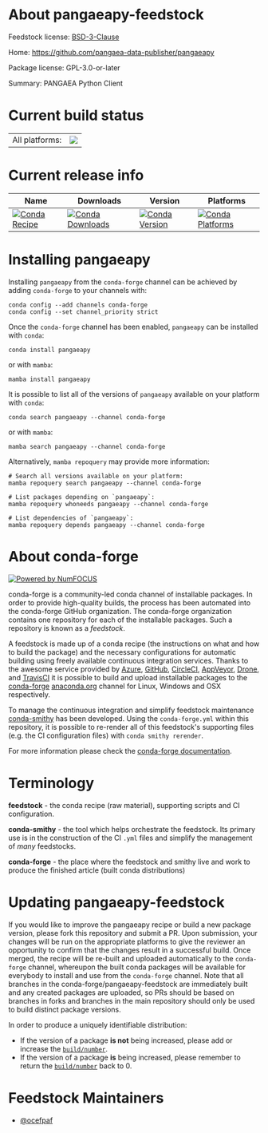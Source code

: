 About pangaeapy-feedstock
=========================

Feedstock license: [BSD-3-Clause](https://github.com/conda-forge/pangaeapy-feedstock/blob/main/LICENSE.txt)

Home: https://github.com/pangaea-data-publisher/pangaeapy

Package license: GPL-3.0-or-later

Summary: PANGAEA Python Client

Current build status
====================


<table><tr><td>All platforms:</td>
    <td>
      <a href="https://dev.azure.com/conda-forge/feedstock-builds/_build/latest?definitionId=19104&branchName=main">
        <img src="https://dev.azure.com/conda-forge/feedstock-builds/_apis/build/status/pangaeapy-feedstock?branchName=main">
      </a>
    </td>
  </tr>
</table>

Current release info
====================

| Name | Downloads | Version | Platforms |
| --- | --- | --- | --- |
| [![Conda Recipe](https://img.shields.io/badge/recipe-pangaeapy-green.svg)](https://anaconda.org/conda-forge/pangaeapy) | [![Conda Downloads](https://img.shields.io/conda/dn/conda-forge/pangaeapy.svg)](https://anaconda.org/conda-forge/pangaeapy) | [![Conda Version](https://img.shields.io/conda/vn/conda-forge/pangaeapy.svg)](https://anaconda.org/conda-forge/pangaeapy) | [![Conda Platforms](https://img.shields.io/conda/pn/conda-forge/pangaeapy.svg)](https://anaconda.org/conda-forge/pangaeapy) |

Installing pangaeapy
====================

Installing `pangaeapy` from the `conda-forge` channel can be achieved by adding `conda-forge` to your channels with:

```
conda config --add channels conda-forge
conda config --set channel_priority strict
```

Once the `conda-forge` channel has been enabled, `pangaeapy` can be installed with `conda`:

```
conda install pangaeapy
```

or with `mamba`:

```
mamba install pangaeapy
```

It is possible to list all of the versions of `pangaeapy` available on your platform with `conda`:

```
conda search pangaeapy --channel conda-forge
```

or with `mamba`:

```
mamba search pangaeapy --channel conda-forge
```

Alternatively, `mamba repoquery` may provide more information:

```
# Search all versions available on your platform:
mamba repoquery search pangaeapy --channel conda-forge

# List packages depending on `pangaeapy`:
mamba repoquery whoneeds pangaeapy --channel conda-forge

# List dependencies of `pangaeapy`:
mamba repoquery depends pangaeapy --channel conda-forge
```


About conda-forge
=================

[![Powered by
NumFOCUS](https://img.shields.io/badge/powered%20by-NumFOCUS-orange.svg?style=flat&colorA=E1523D&colorB=007D8A)](https://numfocus.org)

conda-forge is a community-led conda channel of installable packages.
In order to provide high-quality builds, the process has been automated into the
conda-forge GitHub organization. The conda-forge organization contains one repository
for each of the installable packages. Such a repository is known as a *feedstock*.

A feedstock is made up of a conda recipe (the instructions on what and how to build
the package) and the necessary configurations for automatic building using freely
available continuous integration services. Thanks to the awesome service provided by
[Azure](https://azure.microsoft.com/en-us/services/devops/), [GitHub](https://github.com/),
[CircleCI](https://circleci.com/), [AppVeyor](https://www.appveyor.com/),
[Drone](https://cloud.drone.io/welcome), and [TravisCI](https://travis-ci.com/)
it is possible to build and upload installable packages to the
[conda-forge](https://anaconda.org/conda-forge) [anaconda.org](https://anaconda.org/)
channel for Linux, Windows and OSX respectively.

To manage the continuous integration and simplify feedstock maintenance
[conda-smithy](https://github.com/conda-forge/conda-smithy) has been developed.
Using the ``conda-forge.yml`` within this repository, it is possible to re-render all of
this feedstock's supporting files (e.g. the CI configuration files) with ``conda smithy rerender``.

For more information please check the [conda-forge documentation](https://conda-forge.org/docs/).

Terminology
===========

**feedstock** - the conda recipe (raw material), supporting scripts and CI configuration.

**conda-smithy** - the tool which helps orchestrate the feedstock.
                   Its primary use is in the construction of the CI ``.yml`` files
                   and simplify the management of *many* feedstocks.

**conda-forge** - the place where the feedstock and smithy live and work to
                  produce the finished article (built conda distributions)


Updating pangaeapy-feedstock
============================

If you would like to improve the pangaeapy recipe or build a new
package version, please fork this repository and submit a PR. Upon submission,
your changes will be run on the appropriate platforms to give the reviewer an
opportunity to confirm that the changes result in a successful build. Once
merged, the recipe will be re-built and uploaded automatically to the
`conda-forge` channel, whereupon the built conda packages will be available for
everybody to install and use from the `conda-forge` channel.
Note that all branches in the conda-forge/pangaeapy-feedstock are
immediately built and any created packages are uploaded, so PRs should be based
on branches in forks and branches in the main repository should only be used to
build distinct package versions.

In order to produce a uniquely identifiable distribution:
 * If the version of a package **is not** being increased, please add or increase
   the [``build/number``](https://docs.conda.io/projects/conda-build/en/latest/resources/define-metadata.html#build-number-and-string).
 * If the version of a package **is** being increased, please remember to return
   the [``build/number``](https://docs.conda.io/projects/conda-build/en/latest/resources/define-metadata.html#build-number-and-string)
   back to 0.

Feedstock Maintainers
=====================

* [@ocefpaf](https://github.com/ocefpaf/)

